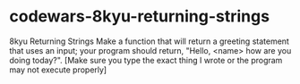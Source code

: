 # codewars-8kyu-returning-strings
8kyu Returning Strings   Make a function that will return a greeting statement that uses an input; your program should return, "Hello, &lt;name> how are you doing today?".  [Make sure you type the exact thing I wrote or the program may not execute properly]
